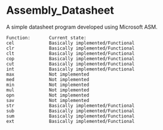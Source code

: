 # Assembly_Datasheet

A simple datasheet program developed using Microsoft ASM.

	Function:		Current state:
	cel				Basically implemented/Functional
	clr				Basically implemented/Functional
	clt				Basically implemented/Functional
	cop   			Basically implemented/Functional
	cut		    	Basically implemented/Functional
	int   			Basically implemented/Functional
	max		    	Not implemented
	med				Not implemented
	min   			Not implemented
	mul   			Not implemented
	opn   			Not implemented
	sav   			Not implemented
	str   			Basically implemented/Functional
	sub   			Basically implemented/Functional
	sum   			Basically implemented/Functional
	ext   			Basically implemented/Functional
